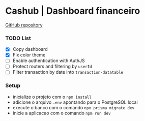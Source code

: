 # Cashub | Dashboard financeiro

[GitHub repository](https://github.com/felipemotarocha/fullstackweek-financeai/commits/aula-6)

### TODO List 

- [X] Copy dashboard
- [X] Fix color theme
- [ ] Enable authentication with AuthJS
- [ ] Protect routers and filtering by `userId`
- [ ] Filter transaction by date into `transaction-datatable`

### Setup

- inicialize o projeto com o `npm install`
- adicione o arquivo `.env` apontando para o PostgreSQL local
- execute o banco com o comando `npx prisma migrate dev`
- inicie a aplicacao com o comando `npm run dev`
